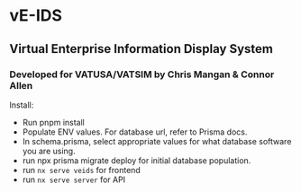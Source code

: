 # vE-IDS

## Virtual Enterprise Information Display System

### Developed for VATUSA/VATSIM by Chris Mangan & Connor Allen

Install:

- Run pnpm install
- Populate ENV values. For database url, refer to Prisma docs.
- In schema.prisma, select appropriate values for what database software you are using.
- run npx prisma migrate deploy for initial database population.
- run `nx serve veids` for frontend
- run `nx serve server` for API
